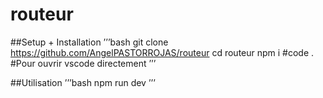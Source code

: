 # routeur

##Setup + Installation
’’’bash
git clone https://github.com/AngelPASTORROJAS/routeur
cd routeur
npm i
#code . #Pour ouvrir vscode directement
’’’

##Utilisation
’’’bash
npm run dev
’’’
